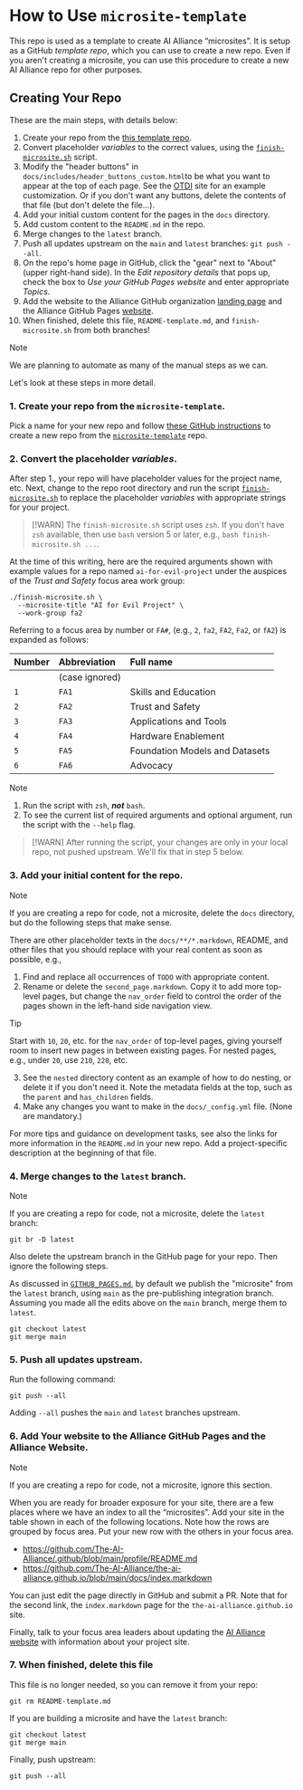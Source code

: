 # How to Use `microsite-template`

This repo is used as a template to create AI Alliance &ldquo;microsites&rdquo;. It is setup as a GitHub _template repo_, which you can use to create a new repo. Even if you aren't creating a microsite, you can use this procedure to create a new AI Alliance repo for other purposes. 

## Creating Your Repo

These are the main steps, with details below:

1. Create your repo from the [this template repo](https://github.com/The-AI-Alliance/microsite-template).
1. Convert placeholder _variables_ to the correct values, using the [`finish-microsite.sh`](https://github.com/The-AI-Alliance/microsite-template/blob/main/finish-microsite.sh) script.
1. Modify the "header buttons" in `docs/includes/header_buttons_custom.html`to be what you want to appear at the top of each page. See the [OTDI](https://the-ai-alliance.github.io/open-trusted-data-initiative/) site for an example customization. Or if you don't want any buttons, delete the contents of that file (but don't delete the file...).
1. Add your initial custom content for the pages in the `docs` directory.
1. Add custom content to the `README.md` in the repo.
1. Merge changes to the `latest` branch.
1. Push all updates upstream on the `main` and `latest` branches: `git push --all`.
1. On the repo's home page in GitHub, click the "gear" next to "About" (upper right-hand side). In the _Edit repository details_ that pops up, check the box to _Use your GitHub Pages website_ and enter appropriate _Topics_.
1. Add the website to the Alliance GitHub organization [landing page](https://github.com/The-AI-Alliance/) and the Alliance GitHub Pages [website](https://the-ai-alliance.github.io/#the-ai-alliance-projects).
1. When finished, delete this file, `README-template.md`, and `finish-microsite.sh` from both branches!

> [!NOTE] 
> We are planning to automate as many of the manual steps as we can.

Let's look at these steps in more detail.

### 1. Create your repo from the `microsite-template`.

Pick a name for your new repo and follow [these GitHub instructions](https://docs.github.com/en/repositories/creating-and-managing-repositories/creating-a-repository-from-a-template) to create a new repo from the [`microsite-template`](https://github.com/The-AI-Alliance/microsite-template) repo.

### 2. Convert the placeholder _variables_.

After step 1., your repo will have placeholder values for the project name, etc. Next, change to the repo root directory and run the script [`finish-microsite.sh`](https://github.com/The-AI-Alliance/microsite-template/blob/main/finish-microsite.sh) to replace the placeholder _variables_ with appropriate strings for your project.

> [!WARN]
> The `finish-microsite.sh` script uses `zsh`. If you don't have `zsh` available, then use `bash` version 5 or later, e.g., `bash finish-microsite.sh ...`.

At the time of this writing, here are the required arguments shown with example values for a repo named `ai-for-evil-project` under the auspices of the _Trust and Safety_ focus area work group:

```shell
./finish-microsite.sh \
  --microsite-title "AI for Evil Project" \
  --work-group fa2
```

Referring to a focus area by number or `FA#`, (e.g., `2`, `fa2`, `FA2`, `Fa2`, or `fA2`) is expanded as follows:

| Number | Abbreviation   | Full name |
| :----- | :------------- | :-------- |
|        | (case ignored) | |
| `1`    | `FA1`          | Skills and Education |
| `2`    | `FA2`          | Trust and Safety |
| `3`    | `FA3`          | Applications and Tools |
| `4`    | `FA4`          | Hardware Enablement |
| `5`    | `FA5`          | Foundation Models and Datasets |
| `6`    | `FA6`          | Advocacy |

> [!NOTE]
> 1. Run the script with `zsh`, **_not_** `bash`.
> 2. To see the current list of required arguments and optional argument, run the script with the `--help` flag.

> [!WARN]
> After running the script, your changes are only in your local repo, not pushed upstream. We'll fix that in step 5 below.

### 3. Add your initial content for the repo.

> [!NOTE]
> If you are creating a repo for code, not a microsite, delete the `docs` directory, but do the following steps that make sense. 

There are other placeholder texts in the `docs/**/*.markdown`, README, and other files that you should replace with your real content as soon as possible, e.g.,

1. Find and replace all occurrences of `TODO` with appropriate content.
1. Rename or delete the `second_page.markdown`. Copy it to add more top-level pages, but change the `nav_order` field to control the order of the pages shown in the left-hand side navigation view. 

> [!TIP]
> Start with `10`, `20`, etc. for the `nav_order` of top-level pages, giving yourself room to insert new pages in between existing pages. For nested pages, e.g., under `20`, use `210`, `220`, etc.
3. See the `nested` directory content as an example of how to do nesting, or delete it if you don't need it. Note the metadata fields at the top, such as the `parent` and `has_children` fields.
4. Make any changes you want to make in the `docs/_config.yml` file. (None are mandatory.)

For more tips and guidance on development tasks, see also the links for more information in the `README.md` in your new repo. Add a project-specific description at the beginning of that file.

### 4. Merge changes to the `latest` branch.

> [!NOTE]
> If you are creating a repo for code, not a microsite, delete the `latest` branch:
>
> ```shell
> git br -D latest
> ``` 
>
> Also delete the upstream branch in the GitHub page for your repo. Then ignore the following steps.

As discussed in [`GITHUB_PAGES.md`](https://github.com/The-AI-Alliance/the-ai-alliance.github.io/blob/main/GITHUB_PAGES.md), by default we publish the "microsite" from the `latest` branch, using `main` as the pre-publishing integration branch. Assuming you made all the edits above on the `main` branch, merge them to `latest`.

```shell
git checkout latest
git merge main
```

### 5. Push all updates upstream.

Run the following command:

```shell
git push --all
```

Adding `--all` pushes the `main` and `latest` branches upstream.

### 6. Add Your website to the Alliance GitHub Pages and the Alliance Website.

> [!NOTE]
> If you are creating a repo for code, not a microsite, ignore this section.

When you are ready for broader exposure for your site, there are a few places where we have an index to all the &ldquo;microsites&rdquo;. Add your site in the table shown in each of the following locations. Note how the rows are grouped by focus area. Put your new row with the others in your focus area.

* https://github.com/The-AI-Alliance/.github/blob/main/profile/README.md
* https://github.com/The-AI-Alliance/the-ai-alliance.github.io/blob/main/docs/index.markdown

You can just edit the page directly in GitHub and submit a PR. Note that for the second link, the `index.markdown` page for the `the-ai-alliance.github.io` site.

Finally, talk to your focus area leaders about updating the [AI Alliance website](https://thealliance.ai) with information about your project site.

### 7. When finished, delete this file

This file is no longer needed, so you can remove it from your repo:

```shell
git rm README-template.md
```

If you are building a microsite and have the `latest` branch:

```shell
git checkout latest
git merge main
```

Finally, push upstream:

```shell
git push --all
```
